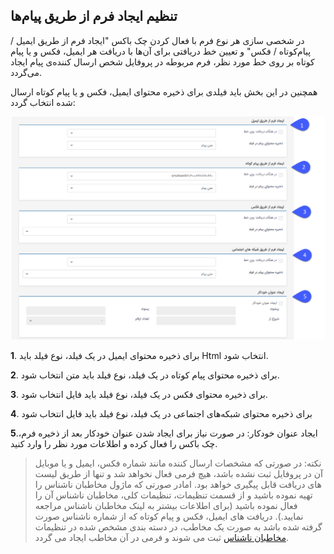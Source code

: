 ## تنظیم ایجاد فرم از طریق پیام‌ها

در شخصی سازی هر نوع فرم با فعال کردن چک باکس "ایجاد فرم از طریق ایمیل / پیام‌کوتاه / فکس" و تعیین خط دریافتی برای آن‌ها با دریافت هر ایمیل، فکس و یا پیام کوتاه بر روی خط مورد نظر،  فرم مربوطه در پروفایل شخص ارسال کننده‌ی پیام ایجاد می‌گردد.

همچنین در این بخش باید فیلدی برای ذخیره محتوای ایمیل، فکس و یا پیام کوتاه ارسال شده انتخاب گردد:

![](4.png)

**1**. برای ذخیره محتوای ایمیل در یک فیلد، نوع فیلد باید Html انتخاب شود.

**2**. برای ذخیره محتوای پیام کوتاه در یک فیلد، نوع فیلد باید متن انتخاب شود.

**3**. برای ذخیره محتوای فکس در یک فیلد، نوع فیلد باید فایل انتخاب شود.

**4**. برای ذخیره محتوای شبکه‌های اجتماعی در یک فیلد، نوع فیلد باید فایل انتخاب شود

**5**.ایجاد عنوان خودکار: در صورت نیاز برای ایجاد شدن عنوان خودکار بعد از ذخیره فرم، چک باکس را فعال کرده و اطلاعات مورد نظر را وارد کنید.  

> نکته: در صورتی که مشخصات ارسال کننده مانند شماره فکس، ایمیل و یا موبایل آن در پروفایل ثبت نشده باشد، هیچ فرمی فعال نخواهد شد و تنها از طریق لیست های دریافت قابل پیگیری خواهد بود. امادر صورتی که ماژول مخاطبان ناشناس را تهیه نموده باشید و از قسمت تنظیمات، تنظیمات کلی، مخاطبان ناشناس آن را فعال نموده باشید (برای اطلاعات بیشتر به لینک مخاطبان ناشناس  مراجعه نمایید.). دریافت های ایمیل، فکس و پیام کوتاه که از شماره ناشناس صورت گرفته شده باشد به صورت یک مخاطب، در دسته بندی مشخص شده در تنظیمات [مخاطبان ناشناس](https://github.com/1stco/PayamGostarDocs/blob/master/help%202.5.4/Settings/General-settings/Anonymous-audience/Anonymous-audience.md) ثبت می شوند و فرمی در آن مخاطب ایجاد می گردد.






